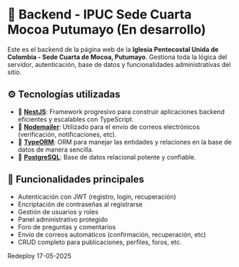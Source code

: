 # 🔧 Backend - IPUC Sede Cuarta Mocoa Putumayo (En desarrollo)

Este es el backend de la página web de la **Iglesia Pentecostal Unida de Colombia - Sede Cuarta de Mocoa, Putumayo**. Gestiona toda la lógica del servidor, autenticación, base de datos y funcionalidades administrativas del sitio.

## ⚙️ Tecnologías utilizadas

- 🚀 **[NestJS](https://nestjs.com/)**: Framework progresivo para construir aplicaciones backend eficientes y escalables con TypeScript.
- 📨 **[Nodemailer](https://nodemailer.com/)**: Utilizado para el envío de correos electrónicos (verificación, notificaciones, etc).
- 🧱 **[TypeORM](https://typeorm.io/)**: ORM para manejar las entidades y relaciones en la base de datos de manera sencilla.
- 🐘 **[PostgreSQL](https://www.postgresql.org/)**: Base de datos relacional potente y confiable.

## 🔐 Funcionalidades principales

- Autenticación con JWT (registro, login, recuperación)
- Encriptación de contraseñas al registrarse
- Gestión de usuarios y roles
- Panel administrativo protegido
- Foro de preguntas y comentarios
- Envío de correos automáticos (confirmación, recuperación, etc)
- CRUD completo para publicaciones, perfiles, foros, etc.


Redeploy 17-05-2025
